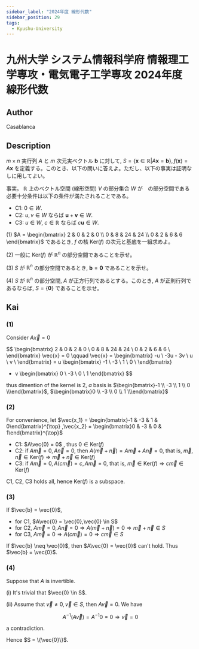 ```yaml
---
sidebar_label: "2024年度 線形代数"
sidebar_position: 29
tags:
  - Kyushu-University
---
```

# 九州大学 システム情報科学府 情報理工学専攻・電気電子工学専攻 2024年度 線形代数

## **Author**
Casablanca

## **Description**
$m \times n$ 実行列 $A$ と $m$ 次元実ベクトル $\boldsymbol{b}$ に対して, $S = \{\boldsymbol{x} \in \mathbb{R}| A\boldsymbol{x} = \boldsymbol{b}\},f(\boldsymbol{x}) = A\boldsymbol{x}$ を定義する。このとき、以下の問いに答えよ。ただし、以下の事実は証明なしに用してよい。

事実。 $\mathbb{R}$ 上のベクトル空間 (線形空間) $V$ の部分集合 $W$ が　の部分空間である必要十分条件は以下の条件が満たされることである。

- C1: $0 \in W$.
- C2: $u,v \in W$ ならば $\boldsymbol{u} + \boldsymbol{v} \in W$.
- C3: $u \in W$, $c \in \mathbb{R}$ ならば $c\boldsymbol{u} \in W$.

(1) $A = \begin{bmatrix} 2 & 0 & 2 & 0 \\ 0 & 8 & 24 & 24 \\ 0 & 2 & 6 & 6 \end{bmatrix}$ であるとき, $f$ の核 $\text{Ker}(f)$ の次元と基底を一組求めよ。

(2) 一般に $\text{Ker}(f)$ が $\mathbb{R}^n$ の部分空間であることを示せ。

(3) $S$ が $\mathbb{R}^n$ の部分空間であるとき, $\boldsymbol{b} = \boldsymbol{0}$ であることを示せ。

(4) $S$ が $\mathbb{R}^n$ の部分空間, $A$ が正方行列であるとする。このとき, $A$ が正則行列であるならば, $S = \{\boldsymbol{0}\}$ であることを示せ。

## **Kai** 
### (1)
Consider $A\vec{x} = 0$

$$
\begin{bmatrix}
2 & 0 & 2 & 0 \\
0 & 8 & 24 & 24 \\
0 & 2 & 6 & 6 \\
\end{bmatrix} \vec{x} = 0 
\qquad 
\vec{x} = \begin{bmatrix}
-u \\ -3u - 3v \\ u \\ v \\
\end{bmatrix}
= u
\begin{bmatrix}
-1 \\ -3 \\ 1 \\ 0 \\
\end{bmatrix} 
+ v
\begin{bmatrix}
0 \\ -3 \\ 0 \\ 1
\end{bmatrix}
$$

thus dimention of the kernel is $2$, $a$ basis is $\begin{bmatrix}-1 \\ -3 \\ 1 \\ 0 \\\end{bmatrix}$, $\begin{bmatrix}0 \\ -3 \\ 0 \\ 1 \\\end{bmatrix}$

### (2)
For convenience, let $\vec{x_1} = \begin{bmatrix}-1 & -3 & 1 & 0\end{bmatrix}^{\top} ,\vec{x_2} = \begin{bmatrix}0 & -3 & 0 & 1\end{bmatrix}^{\top}$

- C1: $A\vec{0} = 0$ , thus $0 \in \text{Ker}(f)$
- C2: if $A\vec{m} = 0, A\vec{n} = 0$, then $A (\vec{m} + \vec{n}) = A\vec{m} + A\vec{n} = 0$, that is, $\vec{m},\vec{n} \in \text{Ker}(f) \Rightarrow \vec{m} + \vec{n} \in \text{Ker}(f)$
- C3: if $A\vec{m} = 0, A(c\vec{m}) = c, A\vec{m} = 0$, that is, $\vec{m} \in \text{Ker}(f) \Rightarrow c \vec{m} \in \text{Ker}(f)$

C1, C2, C3 holds all, hence $\text{Ker}(f)$ is a subspace.

### (3)
If $\vec{b} = \vec{0}$,

- for C1, $A\vec{0} = \vec{0},\vec{0} \in S$
- for C2, $A\vec{m} = 0, A\vec{n} = 0 \Rightarrow A(\vec{m} + \vec{n}) = 0 \Rightarrow \vec{m} + \vec{n} \in S$
- for C3, $A\vec{m} = 0 \Rightarrow A(c\vec{m}) = 0 \Rightarrow c\vec{m} \in S$

If $\vec{b} \neq \vec{0}$, then $A\vec{0} = \vec{0}$ can't hold.
Thus $\vec{b} = \vec{0}$.

### (4)
Suppose that $A$ is invertible.

(i) It's trivial that $\vec{0} \in S$.

(ii) Assume that $\vec{v} \neq 0,\vec{v} \in S$, then $A\vec{v} = 0$.
We have

$$
A^{-1} (A\vec{v}) = A^{-1}0 = 0 \Rightarrow \vec{v} = 0
$$

a contradiction.

Hence $S = \{\vec{0}\}$.
